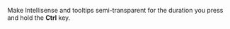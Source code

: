 ﻿Make Intellisense and tooltips semi-transparent for the duration you press and hold the **Ctrl** key.